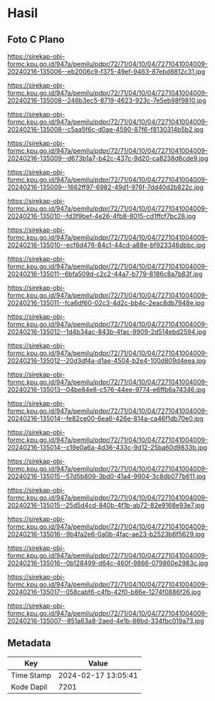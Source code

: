 # Hasil

## Foto C Plano

https://sirekap-obj-formc.kpu.go.id/947a/pemilu/pdpr/72/71/04/10/04/7271041004009-20240216-135006--eb2006c9-f375-49ef-9463-87ebd8812c31.jpg

https://sirekap-obj-formc.kpu.go.id/947a/pemilu/pdpr/72/71/04/10/04/7271041004009-20240216-135008--246b3ec5-8719-4623-923c-7e5eb98f9810.jpg

https://sirekap-obj-formc.kpu.go.id/947a/pemilu/pdpr/72/71/04/10/04/7271041004009-20240216-135008--c5aa5f6c-d0ae-4590-87f6-f8130314b5b2.jpg

https://sirekap-obj-formc.kpu.go.id/947a/pemilu/pdpr/72/71/04/10/04/7271041004009-20240216-135009--d673b1a7-b42c-437c-9d20-ca8238d6cde9.jpg

https://sirekap-obj-formc.kpu.go.id/947a/pemilu/pdpr/72/71/04/10/04/7271041004009-20240216-135009--1662ff97-6982-49d1-976f-7dd40d2b822c.jpg

https://sirekap-obj-formc.kpu.go.id/947a/pemilu/pdpr/72/71/04/10/04/7271041004009-20240216-135010--fd3f9bef-4e26-4fb8-8015-cd1ffcf7bc28.jpg

https://sirekap-obj-formc.kpu.go.id/947a/pemilu/pdpr/72/71/04/10/04/7271041004009-20240216-135010--ecf6d476-84c1-44cd-a88e-bf923346dbbc.jpg

https://sirekap-obj-formc.kpu.go.id/947a/pemilu/pdpr/72/71/04/10/04/7271041004009-20240216-135011--6bfa509d-c2c2-44a7-b779-8186c8a7b83f.jpg

https://sirekap-obj-formc.kpu.go.id/947a/pemilu/pdpr/72/71/04/10/04/7271041004009-20240216-135011--fca6df60-02c3-4d2c-bb4c-2eac8db7948e.jpg

https://sirekap-obj-formc.kpu.go.id/947a/pemilu/pdpr/72/71/04/10/04/7271041004009-20240216-135012--1d4b34ac-843b-4fac-9909-2d514ebd2594.jpg

https://sirekap-obj-formc.kpu.go.id/947a/pemilu/pdpr/72/71/04/10/04/7271041004009-20240216-135012--20d3df4a-d1ae-4504-b2e4-100d809d4eea.jpg

https://sirekap-obj-formc.kpu.go.id/947a/pemilu/pdpr/72/71/04/10/04/7271041004009-20240216-135013--04be84e8-c576-44ee-9774-e6ffb6a74346.jpg

https://sirekap-obj-formc.kpu.go.id/947a/pemilu/pdpr/72/71/04/10/04/7271041004009-20240216-135014--fe82ce00-6ea6-426e-814a-ca46f1db70e0.jpg

https://sirekap-obj-formc.kpu.go.id/947a/pemilu/pdpr/72/71/04/10/04/7271041004009-20240216-135014--c19e0a6a-4d36-433c-9d12-25ba60d9833b.jpg

https://sirekap-obj-formc.kpu.go.id/947a/pemilu/pdpr/72/71/04/10/04/7271041004009-20240216-135015--57d5b809-3bd0-41a4-9904-3c8db077b611.jpg

https://sirekap-obj-formc.kpu.go.id/947a/pemilu/pdpr/72/71/04/10/04/7271041004009-20240216-135015--25d5d4cd-840b-4f1b-ab72-82e9168e93e7.jpg

https://sirekap-obj-formc.kpu.go.id/947a/pemilu/pdpr/72/71/04/10/04/7271041004009-20240216-135016--9b4fa2e6-0a0b-4fac-ae23-b2523b6f5629.jpg

https://sirekap-obj-formc.kpu.go.id/947a/pemilu/pdpr/72/71/04/10/04/7271041004009-20240216-135016--0b128499-d64c-460f-9866-079860e2983c.jpg

https://sirekap-obj-formc.kpu.go.id/947a/pemilu/pdpr/72/71/04/10/04/7271041004009-20240216-135017--058cabf6-c4fb-42f0-b86e-1274f0886f26.jpg

https://sirekap-obj-formc.kpu.go.id/947a/pemilu/pdpr/72/71/04/10/04/7271041004009-20240216-135007--851a63a8-2aed-4e1b-86bd-334fbc019a73.jpg


## Metadata

| Key        | Value               |
| ---------- | ------------------- |
| Time Stamp | 2024-02-17 13:05:41 |
| Kode Dapil | 7201                |



